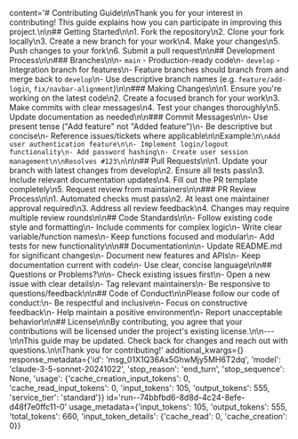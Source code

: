content='# Contributing Guide\n\nThank you for your interest in contributing! This guide explains how you can participate in improving this project.\n\n## Getting Started\n\n1. Fork the repository\n2. Clone your fork locally\n3. Create a new branch for your work\n4. Make your changes\n5. Push changes to your fork\n6. Submit a pull request\n\n## Development Process\n\n### Branches\n\n- `main` - Production-ready code\n- `develop` - Integration branch for features\n- Feature branches should branch from and merge back to `develop`\n- Use descriptive branch names (e.g. `feature/add-login`, `fix/navbar-alignment`)\n\n### Making Changes\n\n1. Ensure you\'re working on the latest code\n2. Create a focused branch for your work\n3. Make commits with clear messages\n4. Test your changes thoroughly\n5. Update documentation as needed\n\n### Commit Messages\n\n- Use present tense ("Add feature" not "Added feature")\n- Be descriptive but concise\n- Reference issues/tickets where applicable\n\nExample:\n```\nAdd user authentication feature\n\n- Implement login/logout functionality\n- Add password hashing\n- Create user session management\n\nResolves #123\n```\n\n## Pull Requests\n\n1. Update your branch with latest changes from develop\n2. Ensure all tests pass\n3. Include relevant documentation updates\n4. Fill out the PR template completely\n5. Request review from maintainers\n\n### PR Review Process\n\n1. Automated checks must pass\n2. At least one maintainer approval required\n3. Address all review feedback\n4. Changes may require multiple review rounds\n\n## Code Standards\n\n- Follow existing code style and formatting\n- Include comments for complex logic\n- Write clear variable/function names\n- Keep functions focused and modular\n- Add tests for new functionality\n\n## Documentation\n\n- Update README.md for significant changes\n- Document new features and APIs\n- Keep documentation current with code\n- Use clear, concise language\n\n## Questions or Problems?\n\n- Check existing issues first\n- Open a new issue with clear details\n- Tag relevant maintainers\n- Be responsive to questions/feedback\n\n## Code of Conduct\n\nPlease follow our code of conduct:\n- Be respectful and inclusive\n- Focus on constructive feedback\n- Help maintain a positive environment\n- Report unacceptable behavior\n\n## License\n\nBy contributing, you agree that your contributions will be licensed under the project\'s existing license.\n\n---\n\nThis guide may be updated. Check back for changes and reach out with questions.\n\nThank you for contributing!' additional_kwargs={} response_metadata={'id': 'msg_01X1Q36Ax5GhwMjy5MH6T2dq', 'model': 'claude-3-5-sonnet-20241022', 'stop_reason': 'end_turn', 'stop_sequence': None, 'usage': {'cache_creation_input_tokens': 0, 'cache_read_input_tokens': 0, 'input_tokens': 105, 'output_tokens': 555, 'service_tier': 'standard'}} id='run--74bbfbd6-8d8d-4c24-8efe-d48f7e0ffc11-0' usage_metadata={'input_tokens': 105, 'output_tokens': 555, 'total_tokens': 660, 'input_token_details': {'cache_read': 0, 'cache_creation': 0}}